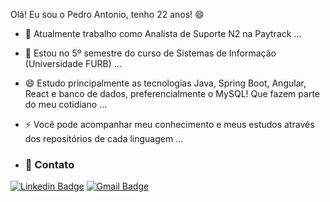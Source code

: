 Olá! Eu sou o Pedro Antonio, tenho 22 anos! 😄

- 🔭 Atualmente trabalho como Analista de Suporte N2 na Paytrack ...
- 🌱 Estou no 5º semestre do curso de Sistemas de Informação (Universidade FURB) ...
- 😄 Estudo principalmente as tecnologias Java, Spring Boot, Angular, React e banco de dados, preferencialmente o MySQL! Que fazem parte do meu cotidiano ...
- ⚡ Você pode acompanhar meu conhecimento e meus estudos através dos repositórios de cada linguagem ...

- ### 🚩 Contato

[![Linkedin Badge](https://img.shields.io/badge/-LinkedIn-blue?style=flat-square&logo=Linkedin&logoColor=white&link=https://www.linkedin.com/in/pedro-antonio-de-faria-garcia-a3758a19b/)](https://www.linkedin.com/in/pedro-antonio-de-faria-garcia-a3758a19b/)
[![Gmail Badge](https://img.shields.io/badge/-Gmail-D14836?&style=flat-square&logo=Gmail&logoColor=white&link=mailto:pedroantoniodefariagarcia@gmail.com)](mailto:pedroantoniodefariagarcia@gmail.com)
